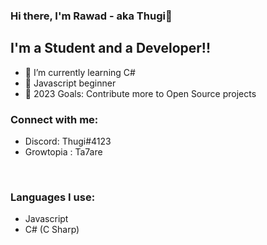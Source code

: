 ### Hi there, I'm Rawad - aka Thugi👋 

## I'm a Student and a Developer!!

- 🌱 I’m currently learning C#
- 🥉 Javascript beginner
- 🥅 2023 Goals: Contribute more to Open Source projects

### Connect with me:
- Discord: Thugi#4123
- Growtopia : Ta7are
<br />

### Languages I use:
- Javascript
- C# (C Sharp)

